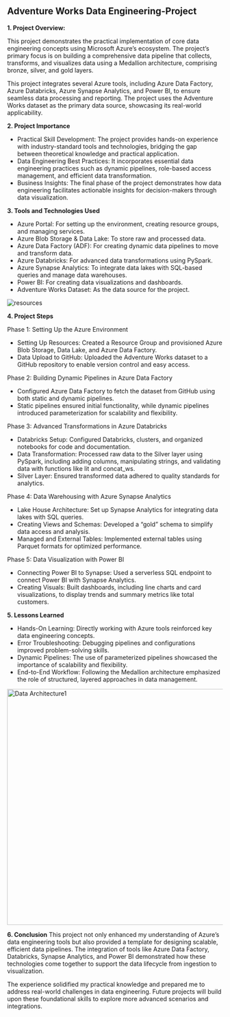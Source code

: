 ## Adventure Works Data Engineering-Project
**1. Project Overview:**

This project demonstrates the practical implementation of core data engineering concepts using Microsoft Azure’s ecosystem. The project’s primary focus is on building a comprehensive data pipeline that collects, transforms, and visualizes data using a Medallion architecture, comprising bronze, silver, and gold layers.

This project integrates several Azure tools, including Azure Data Factory, Azure Databricks, Azure Synapse Analytics, and Power BI, to ensure seamless data processing and reporting. The project uses the Adventure Works dataset as the primary data source, showcasing its real-world applicability.

**2. Project Importance**
- Practical Skill Development: The project provides hands-on experience with industry-standard tools and technologies, bridging the gap between theoretical knowledge and practical application.
- Data Engineering Best Practices: It incorporates essential data engineering practices such as dynamic pipelines, role-based access management, and efficient data transformation.
- Business Insights: The final phase of the project demonstrates how data engineering facilitates actionable insights for decision-makers through data visualization.

**3. Tools and Technologies Used**
- Azure Portal: For setting up the environment, creating resource groups, and managing services.
- Azure Blob Storage & Data Lake: To store raw and processed data.
- Azure Data Factory (ADF): For creating dynamic data pipelines to move and transform data.
- Azure Databricks: For advanced data transformations using PySpark.
- Azure Synapse Analytics: To integrate data lakes with SQL-based queries and manage data warehouses.
- Power BI: For creating data visualizations and dashboards.
- Adventure Works Dataset: As the data source for the project.

![resources](https://github.com/user-attachments/assets/a5cc1429-1f83-4641-bbaf-c6b446e7b003)



**4. Project Steps**

Phase 1: Setting Up the Azure Environment
- Setting Up Resources: Created a Resource Group and provisioned Azure Blob Storage, Data Lake, and Azure Data Factory.
- Data Upload to GitHub: Uploaded the Adventure Works dataset to a GitHub repository to enable version control and easy access.
  
Phase 2: Building Dynamic Pipelines in Azure Data Factory
- Configured Azure Data Factory to fetch the dataset from GitHub using both static and dynamic pipelines.
- Static pipelines ensured initial functionality, while dynamic pipelines introduced parameterization for scalability and flexibility.
  
Phase 3: Advanced Transformations in Azure Databricks
- Databricks Setup: Configured Databricks, clusters, and organized notebooks for code and documentation.
- Data Transformation: Processed raw data to the Silver layer using PySpark, including adding columns, manipulating strings, and validating data with functions like lit and concat_ws.
- Silver Layer: Ensured transformed data adhered to quality standards for analytics.
  
Phase 4: Data Warehousing with Azure Synapse Analytics
- Lake House Architecture: Set up Synapse Analytics for integrating data lakes with SQL queries.
- Creating Views and Schemas: Developed a “gold” schema to simplify data access and analysis.
- Managed and External Tables: Implemented external tables using Parquet formats for optimized performance.
  
Phase 5: Data Visualization with Power BI
- Connecting Power BI to Synapse: Used a serverless SQL endpoint to connect Power BI with Synapse Analytics.
- Creating Visuals: Built dashboards, including line charts and card visualizations, to display trends and summary metrics like total customers.
  
**5. Lessons Learned**
- Hands-On Learning: Directly working with Azure tools reinforced key data engineering concepts.
- Error Troubleshooting: Debugging pipelines and configurations improved problem-solving skills.
- Dynamic Pipelines: The use of parameterized pipelines showcased the importance of scalability and flexibility.
- End-to-End Workflow: Following the Medallion architecture emphasized the role of structured, layered approaches in data management.

<img width="551" alt="Data Architecture1" src="https://github.com/user-attachments/assets/17434a63-01be-416c-a5cc-607a7f6ecb77" />

  
**6. Conclusion**
This project not only enhanced my understanding of Azure’s data engineering tools but also provided a template for designing scalable, efficient data pipelines. The integration of tools like Azure Data Factory, Databricks, Synapse Analytics, and Power BI demonstrated how these technologies come together to support the data lifecycle from ingestion to visualization.

The experience solidified my practical knowledge and prepared me to address real-world challenges in data engineering. Future projects will build upon these foundational skills to explore more advanced scenarios and integrations.

